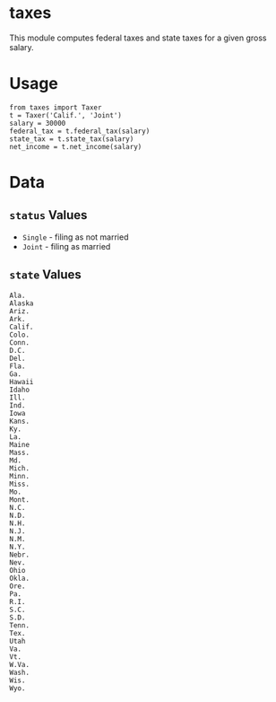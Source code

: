 # taxes

This module computes federal taxes and state taxes for a given gross salary. 
# Usage 
```
from taxes import Taxer
t = Taxer('Calif.', 'Joint')
salary = 30000
federal_tax = t.federal_tax(salary)
state_tax = t.state_tax(salary)
net_income = t.net_income(salary)
```

# Data 
## `status` Values
- `Single` - filing as not married 
- `Joint` - filing as married

## `state` Values 
```
Ala.
Alaska
Ariz.
Ark.
Calif.
Colo.
Conn.
D.C.
Del.
Fla.
Ga.
Hawaii
Idaho
Ill.
Ind.
Iowa
Kans.
Ky.
La.
Maine
Mass.
Md.
Mich.
Minn.
Miss.
Mo.
Mont.
N.C.
N.D.
N.H.
N.J.
N.M.
N.Y.
Nebr.
Nev.
Ohio
Okla.
Ore.
Pa.
R.I.
S.C.
S.D.
Tenn.
Tex.
Utah
Va.
Vt.
W.Va.
Wash.
Wis.
Wyo.
```
